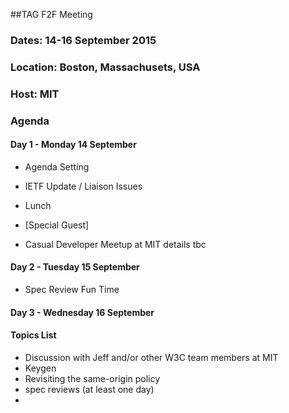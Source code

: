 ##TAG F2F Meeting
### Dates: 14-16 September 2015
### Location: Boston, Massachusets, USA
### Host: MIT

### Agenda

#### Day 1 - Monday 14 September 

* Agenda Setting
* IETF Update / Liaison Issues
* Lunch
* [Special Guest]

* Casual Developer Meetup at MIT details tbc

#### Day 2 - Tuesday 15 September 

* Spec Review Fun Time

#### Day 3 - Wednesday 16 September 

#### Topics List

* Discussion with Jeff and/or other W3C team members at MIT
* Keygen
* Revisiting the same-origin policy
* spec reviews (at least one day)
* 
